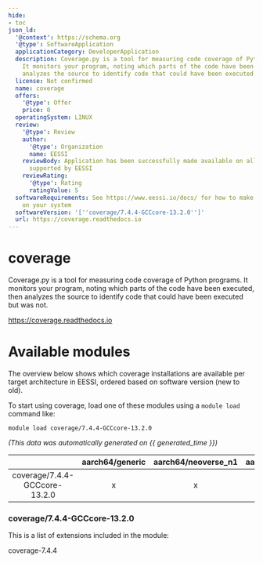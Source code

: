 ```yaml
---
hide:
- toc
json_ld:
  '@context': https://schema.org
  '@type': SoftwareApplication
  applicationCategory: DeveloperApplication
  description: Coverage.py is a tool for measuring code coverage of Python programs.
    It monitors your program, noting which parts of the code have been executed, then
    analyzes the source to identify code that could have been executed but was not.
  license: Not confirmed
  name: coverage
  offers:
    '@type': Offer
    price: 0
  operatingSystem: LINUX
  review:
    '@type': Review
    author:
      '@type': Organization
      name: EESSI
    reviewBody: Application has been successfully made available on all architectures
      supported by EESSI
    reviewRating:
      '@type': Rating
      ratingValue: 5
  softwareRequirements: See https://www.eessi.io/docs/ for how to make EESSI available
    on your system
  softwareVersion: '[''coverage/7.4.4-GCCcore-13.2.0'']'
  url: https://coverage.readthedocs.io
---
```


coverage
========


Coverage.py is a tool for measuring code coverage of Python programs. It monitors your program, noting which parts of the code have been executed, then analyzes the source to identify code that could have been executed but was not.

https://coverage.readthedocs.io
# Available modules


The overview below shows which coverage installations are available per target architecture in EESSI, ordered based on software version (new to old).

To start using coverage, load one of these modules using a `module load` command like:

```shell
module load coverage/7.4.4-GCCcore-13.2.0
```

*(This data was automatically generated on {{ generated_time }})*  

| |aarch64/generic|aarch64/neoverse_n1|aarch64/neoverse_v1|x86_64/generic|x86_64/amd/zen2|x86_64/amd/zen3|x86_64/amd/zen4|x86_64/intel/haswell|x86_64/intel/sapphirerapids|x86_64/intel/skylake_avx512|
| :---: | :---: | :---: | :---: | :---: | :---: | :---: | :---: | :---: | :---: | :---: |
|coverage/7.4.4-GCCcore-13.2.0|x|x|x|x|x|x|x|x|x|x|


### coverage/7.4.4-GCCcore-13.2.0

This is a list of extensions included in the module:

coverage-7.4.4
